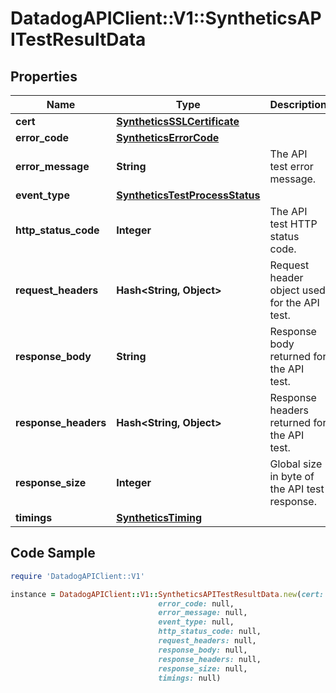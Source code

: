 # DatadogAPIClient::V1::SyntheticsAPITestResultData

## Properties

Name | Type | Description | Notes
------------ | ------------- | ------------- | -------------
**cert** | [**SyntheticsSSLCertificate**](SyntheticsSSLCertificate.md) |  | [optional] 
**error_code** | [**SyntheticsErrorCode**](SyntheticsErrorCode.md) |  | [optional] 
**error_message** | **String** | The API test error message. | [optional] 
**event_type** | [**SyntheticsTestProcessStatus**](SyntheticsTestProcessStatus.md) |  | [optional] 
**http_status_code** | **Integer** | The API test HTTP status code. | [optional] 
**request_headers** | **Hash&lt;String, Object&gt;** | Request header object used for the API test. | [optional] 
**response_body** | **String** | Response body returned for the API test. | [optional] 
**response_headers** | **Hash&lt;String, Object&gt;** | Response headers returned for the API test. | [optional] 
**response_size** | **Integer** | Global size in byte of the API test response. | [optional] 
**timings** | [**SyntheticsTiming**](SyntheticsTiming.md) |  | [optional] 

## Code Sample

```ruby
require 'DatadogAPIClient::V1'

instance = DatadogAPIClient::V1::SyntheticsAPITestResultData.new(cert: null,
                                 error_code: null,
                                 error_message: null,
                                 event_type: null,
                                 http_status_code: null,
                                 request_headers: null,
                                 response_body: null,
                                 response_headers: null,
                                 response_size: null,
                                 timings: null)
```



